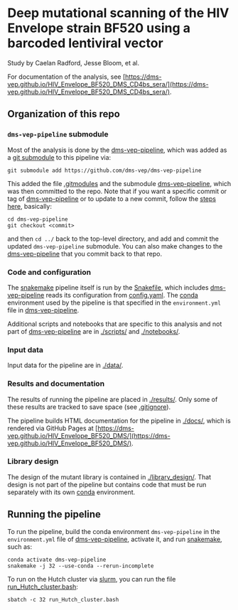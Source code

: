 # Deep mutational scanning of the HIV Envelope strain BF520 using a barcoded lentiviral vector
Study by Caelan Radford, Jesse Bloom, et al.

For documentation of the analysis, see [https://dms-vep.github.io/HIV_Envelope_BF520_DMS_CD4bs_sera/](https://dms-vep.github.io/HIV_Envelope_BF520_DMS_CD4bs_sera/).

## Organization of this repo

### `dms-vep-pipeline` submodule

Most of the analysis is done by the [dms-vep-pipeline](https://github.com/dms-vep/dms-vep-pipeline), which was added as a [git submodule](https://git-scm.com/book/en/v2/Git-Tools-Submodules) to this pipeline via:

    git submodule add https://github.com/dms-vep/dms-vep-pipeline

This added the file [.gitmodules](.gitmodules) and the submodule [dms-vep-pipeline](dms-vep-pipeline), which was then committed to the repo.
Note that if you want a specific commit or tag of [dms-vep-pipeline](https://github.com/dms-vep/dms-vep-pipeline) or to update to a new commit, follow the [steps here](https://stackoverflow.com/a/10916398), basically:

    cd dms-vep-pipeline
    git checkout <commit>

and then `cd ../` back to the top-level directory, and add and commit the updated `dms-vep-pipeline` submodule.
You can also make changes to the [dms-vep-pipeline](https://github.com/dms-vep/dms-vep-pipeline) that you commit back to that repo.

### Code and configuration
The [snakemake](https://snakemake.readthedocs.io/) pipeline itself is run by the [Snakefile](Snakefile), which includes [dms-vep-pipeline](https://github.com/dms-vep/dms-vep-pipeline) reads its configuration from [config.yaml](config.yaml).
The [conda](https://docs.conda.io/) environment used by the pipeline is that specified in the `environment.yml` file in [dms-vep-pipeline](dms-vep-pipeline).

Additional scripts and notebooks that are specific to this analysis and not part of [dms-vep-pipeline](https://github.com/dms-vep/dms-vep-pipeline) are in [./scripts/](scripts) and [./notebooks/](notebooks).

### Input data
Input data for the pipeline are in [./data/](data).

### Results and documentation
The results of running the pipeline are placed in [./results/](results).
Only some of these results are tracked to save space (see [.gitignore](.gitignore)).

The pipeline builds HTML documentation for the pipeline in [./docs/](docs), which is rendered via GitHub Pages at [https://dms-vep.github.io/HIV_Envelope_BF520_DMS/](https://dms-vep.github.io/HIV_Envelope_BF520_DMS/).

### Library design
The design of the mutant library is contained in [./library_design/](library_design).
That design is not part of the pipeline but contains code that must be run separately with its own [conda](https://docs.conda.io/) environment.

## Running the pipeline
To run the pipeline, build the conda environment `dms-vep-pipeline` in the `environment.yml` file of [dms-vep-pipeline](https://github.com/dms-vep/dms-vep-pipeline), activate it, and run [snakemake](https://snakemake.readthedocs.io/), such as:

    conda activate dms-vep-pipeline
    snakemake -j 32 --use-conda --rerun-incomplete

To run on the Hutch cluster via [slurm](https://slurm.schedmd.com/), you can run the file [run_Hutch_cluster.bash](run_Hutch_cluster.bash):

    sbatch -c 32 run_Hutch_cluster.bash